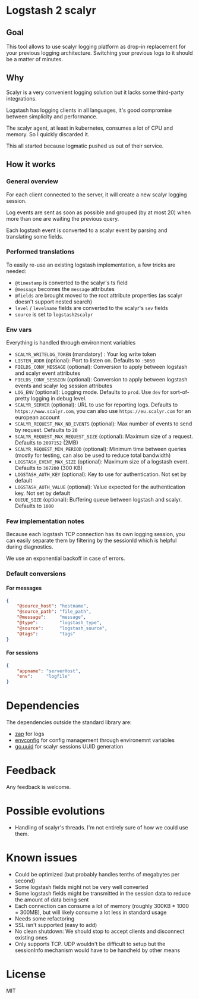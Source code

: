 # Logstash 2 scalyr

## Goal
This tool allows to use scalyr logging platform as drop-in replacement for your previous logging architecture. 
Switching your previous logs to it should be a matter of minutes.

## Why
Scalyr is a very convenient logging solution but it lacks some third-party integrations.

Logstash has logging clients in all languages, it's good compromise between simplicity and performance.

The scalyr agent, at least in kubernetes, consumes a lot of CPU and memory. So I quickly discarded it.

This all started because logmatic pushed us out of their service.

## How it works

### General overview
For each client connected to the server, it will create a new scalyr logging session.

Log events are sent as soon as possible and grouped (by at most 20) when more than one are waiting the previous query.

Each logstash event is converted to a scalyr event by parsing and translating some fields.

### Performed translations
To easily re-use an existing logstash implementation, a few tricks are needed:
 
- `@timestamp` is converted to the scalyr's ts field
- `@message` becomes the `message` attributes
- `@fields` are brought moved to the root attribute properties (as scalyr doesn't support nested search)
- `level` / `levelname` fields are converted to the scalyr's `sev` fields
- `source` is set to `logstash2scalyr`

### Env vars
Everything is handled through environment variables

- `SCALYR_WRITELOG_TOKEN` (mandatory) : Your log write token
- `LISTEN_ADDR` (optional): Port to listen on. Defaults to `:5050`
- `FIELDS_CONV_MESSAGE` (optional): Conversion to apply between logstash and scalyr event attributes
- `FIELDS_CONV_SESSION` (optional): Conversion to apply between logstash events and scalyr log session attributes
- `LOG_ENV` (optional): Logging mode. Defaults to `prod`. Use `dev` for sort-of-pretty logging in debug level.
- `SCALYR_SERVER` (optional): URL to use for reporting logs. Defaults to `https://www.scalyr.com`, you can also use `https://eu.scalyr.com` for an european account
- `SCALYR_REQUEST_MAX_NB_EVENTS` (optional): Max number of events to send by request. Defaults to `20`
- `SCALYR_REQUEST_MAX_REQUEST_SIZE` (optional): Maximum size of a request. Defaults to `2097152` (2MB)
- `SCALYR_REQUEST_MIN_PERIOD` (optional): Minimum time between queries (mostly for testing, can also be used to reduce total bandwidth)
- `LOGSTASH_EVENT_MAX_SIZE` (optional): Maximum size of a logstash event. Defaults to `307200` (300 KB)
- `LOGSTASH_AUTH_KEY` (optional): Key to use for authentication. Not set by default
- `LOGSTASH_AUTH_VALUE` (optional): Value expected for the authentication key. Not set by default
- `QUEUE_SIZE` (optional): Buffering queue between logstash and scalyr. Defaults to `1000`

### Few implementation notes
Because each logstash TCP connection has its own logging session, you can easily separate them by filtering by the 
sessionId which is helpful during diagnostics.

We use an exponential backoff in case of errors.

### Default conversions
#### For messages
```json
{
    "@source_host": "hostname",
    "@source_path": "file_path",
    "@message":     "message",
    "@type":        "logstash_type",
    "@source":      "logstash_source",
    "@tags":        "tags"
}
```

#### For sessions
```json
{
    "appname": "serverHost",
    "env":     "logfile"
}
```

# Dependencies
The dependencies outside the standard library are:

- [zap](https://github.com/uber-go/zap) for logs
- [envconfig](github.com/kelseyhightower/envconfig) for config management through environemnt variables
- [go.uuid](github.com/satori/go.uuid) for scalyr sessions UUID generation

# Feedback
Any feedback is welcome.

# Possible evolutions
- Handling of scalyr's threads. I'm not entirely sure of how we could use them.

# Known issues
- Could be optimized (but probably handles tenths of megabytes per second)
- Some logstash fields might not be very well converted
- Some logstash fields might be transmitted in the session data to reduce the amount of data being sent
- Each connection can consume a lot of memory (roughly 300KB * 1000 = 300MB), but will likely consume a lot less in standard usage
- Needs some refactoring
- SSL isn't supported (easy to add)
- No clean shutdown: We should stop to accept clients and disconnect existing ones
- Only supports TCP. UDP wouldn't be difficult to setup but the sessionInfo mechanism would have to be handheld by other means

# License
MIT
